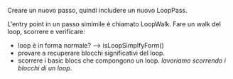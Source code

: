 Creare un nuovo passo, quindi includere un nuovo LoopPass.

L'entry point in un passo simimile è chiamato LoopWalk.
Fare un walk del loop, scorrere e verificare:
- loop è in forma normale? --> isLoopSimplfyForm()
- provare a recuperare blocchi significativi del loop.
- scorrere i basic blocs che compongono un loop. *lavoriamo scorrendo i blocchi di un loop*. 


